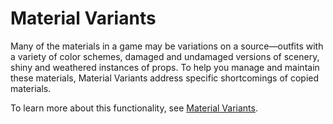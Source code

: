 # Material Variants

Many of the materials in a game may be variations on a source&mdash;outfits with a variety of color schemes, damaged and undamaged versions of scenery, shiny and weathered instances of props. To help you manage and maintain these materials, Material Variants address specific shortcomings of copied materials.

To learn more about this functionality, see [Material Variants](https://docs.unity3d.com/2023.1/Documentation/Manual/materialvariant-landingpage.html).
